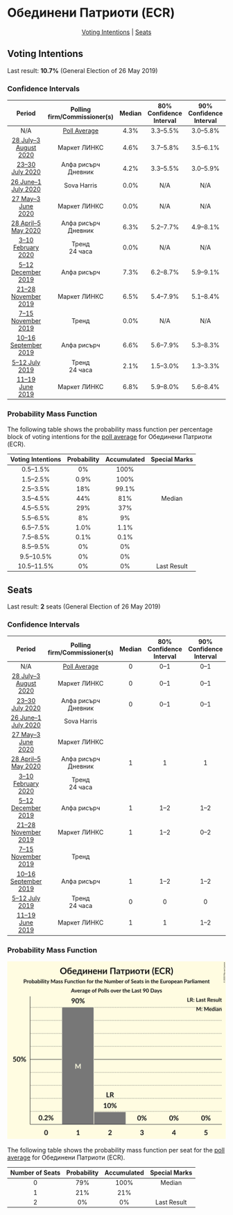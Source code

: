# Обединени Патриоти (ECR)

<p align="center"><a href="#voting-intentions">Voting Intentions</a> | <a href="#seats">Seats</a></p>

## Voting Intentions

Last result: **10.7%** (General Election of 26 May 2019)

### Confidence Intervals

| Period     | Polling firm/Commissioner(s) | Median | 80% Confidence Interval | 90% Confidence Interval | 95% Confidence Interval | 99% Confidence Interval |
|:----------:|:----------------:|:-----------:|:-----------------------:|:-----------------------:|:-----------------------:|:-----------------------:|
| N/A | [Poll Average](average.html) | 4.3% | 3.3–5.5% | 3.0–5.8% | 2.8–6.2% | 2.4–6.9% |
| [28 July–3 August 2020](2020-08-03-МаркетЛИНКС.html) | Маркет ЛИНКС | 4.6% | 3.7–5.8% | 3.5–6.1% | 3.3–6.4% | 2.9–7.0% |
| [23–30 July 2020](2020-07-30-Алфарисърч.html) | Алфа рисърч <br> Дневник | 4.2% | 3.3–5.5% | 3.0–5.9% | 2.8–6.2% | 2.4–6.9% |
| [26 June–1 July 2020](2020-07-01-SovaHarris.html) | Sova Harris | 0.0% | N/A | N/A | N/A | N/A |
| [27 May–3 June 2020](2020-06-03-МаркетЛИНКС.html) | Маркет ЛИНКС | 0.0% | N/A | N/A | N/A | N/A |
| [28 April–5 May 2020](2020-05-05-Алфарисърч.html) | Алфа рисърч <br> Дневник | 6.3% | 5.2–7.7% | 4.9–8.1% | 4.6–8.5% | 4.1–9.2% |
| [3–10 February 2020](2020-02-10-Тренд.html) | Тренд <br> 24 часа | 0.0% | N/A | N/A | N/A | N/A |
| [5–12 December 2019](2019-12-12-Алфарисърч.html) | Алфа рисърч | 7.3% | 6.2–8.7% | 5.9–9.1% | 5.6–9.4% | 5.2–10.1% |
| [21–28 November 2019](2019-11-28-МаркетЛИНКС.html) | Маркет ЛИНКС | 6.5% | 5.4–7.9% | 5.1–8.4% | 4.8–8.7% | 4.3–9.5% |
| [7–15 November 2019](2019-11-15-Тренд.html) | Тренд | 0.0% | N/A | N/A | N/A | N/A |
| [10–16 September 2019](2019-09-16-Алфарисърч.html) | Алфа рисърч | 6.6% | 5.6–7.9% | 5.3–8.3% | 5.0–8.6% | 4.6–9.3% |
| [5–12 July 2019](2019-07-12-Тренд.html) | Тренд <br> 24 часа | 2.1% | 1.5–3.0% | 1.3–3.3% | 1.2–3.5% | 1.0–4.0% |
| [11–19 June 2019](2019-06-19-МаркетЛИНКС.html) | Маркет ЛИНКС | 6.8% | 5.9–8.0% | 5.6–8.4% | 5.3–8.7% | 4.9–9.3% |

### Probability Mass Function

The following table shows the probability mass function per percentage block of voting intentions for the [poll average](average.html) for Обединени Патриоти (ECR).

| Voting Intentions | Probability | Accumulated | Special Marks |
|:-----------------:|:-----------:|:-----------:|:-------------:|
| 0.5–1.5% | 0% | 100% |  |
| 1.5–2.5% | 0.9% | 100% |  |
| 2.5–3.5% | 18% | 99.1% |  |
| 3.5–4.5% | 44% | 81% | Median |
| 4.5–5.5% | 29% | 37% |  |
| 5.5–6.5% | 8% | 9% |  |
| 6.5–7.5% | 1.0% | 1.1% |  |
| 7.5–8.5% | 0.1% | 0.1% |  |
| 8.5–9.5% | 0% | 0% |  |
| 9.5–10.5% | 0% | 0% |  |
| 10.5–11.5% | 0% | 0% | Last Result |


## Seats

Last result: **2** seats (General Election of 26 May 2019)

### Confidence Intervals

| Period     | Polling firm/Commissioner(s) | Median | 80% Confidence Interval | 90% Confidence Interval | 95% Confidence Interval | 99% Confidence Interval |
|:----------:|:----------------:|:------:|:-----------------------:|:-----------------------:|:-----------------------:|:-----------------------:|
| N/A | [Poll Average](average.html) | 0 | 0–1 | 0–1 | 0–1 | 0–1 |
| [28 July–3 August 2020](2020-08-03-МаркетЛИНКС.html) | Маркет ЛИНКС | 0 | 0–1 | 0–1 | 0–1 | 0–1 |
| [23–30 July 2020](2020-07-30-Алфарисърч.html) | Алфа рисърч <br> Дневник | 0 | 0–1 | 0–1 | 0–1 | 0–1 |
| [26 June–1 July 2020](2020-07-01-SovaHarris.html) | Sova Harris |  |  |  |  |  |
| [27 May–3 June 2020](2020-06-03-МаркетЛИНКС.html) | Маркет ЛИНКС |  |  |  |  |  |
| [28 April–5 May 2020](2020-05-05-Алфарисърч.html) | Алфа рисърч <br> Дневник | 1 | 1 | 1 | 1 | 0–2 |
| [3–10 February 2020](2020-02-10-Тренд.html) | Тренд <br> 24 часа |  |  |  |  |  |
| [5–12 December 2019](2019-12-12-Алфарисърч.html) | Алфа рисърч | 1 | 1–2 | 1–2 | 1–2 | 1–2 |
| [21–28 November 2019](2019-11-28-МаркетЛИНКС.html) | Маркет ЛИНКС | 1 | 1–2 | 0–2 | 0–2 | 0–2 |
| [7–15 November 2019](2019-11-15-Тренд.html) | Тренд |  |  |  |  |  |
| [10–16 September 2019](2019-09-16-Алфарисърч.html) | Алфа рисърч | 1 | 1–2 | 1–2 | 0–2 | 0–2 |
| [5–12 July 2019](2019-07-12-Тренд.html) | Тренд <br> 24 часа | 0 | 0 | 0 | 0 | 0 |
| [11–19 June 2019](2019-06-19-МаркетЛИНКС.html) | Маркет ЛИНКС | 1 | 1 | 1–2 | 1–2 | 0–2 |

### Probability Mass Function

![Graph with seats probability mass function not yet produced](average-seats-pmf-обединенипатриотиecr.png "Seats Probability Mass Function")

The following table shows the probability mass function per seat for the [poll average](average.html) for Обединени Патриоти (ECR).

| Number of Seats | Probability | Accumulated | Special Marks |
|:---------------:|:-----------:|:-----------:|:-------------:|
| 0 | 79% | 100% | Median |
| 1 | 21% | 21% |  |
| 2 | 0% | 0% | Last Result |


